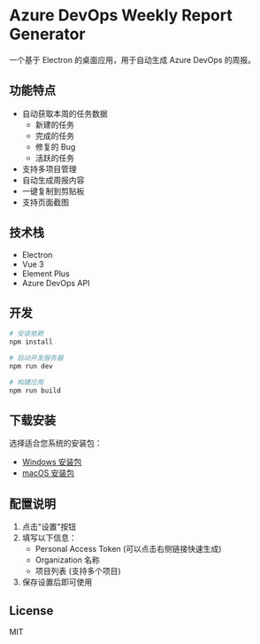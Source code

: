 # Azure DevOps Weekly Report Generator

一个基于 Electron 的桌面应用，用于自动生成 Azure DevOps 的周报。

## 功能特点

- 自动获取本周的任务数据
  - 新建的任务
  - 完成的任务
  - 修复的 Bug
  - 活跃的任务
- 支持多项目管理
- 自动生成周报内容
- 一键复制到剪贴板
- 支持页面截图

## 技术栈

- Electron
- Vue 3
- Element Plus
- Azure DevOps API

## 开发

```bash
# 安装依赖
npm install

# 启动开发服务器
npm run dev

# 构建应用
npm run build
```

## 下载安装

选择适合您系统的安装包：

- [Windows 安装包](install/oneweekreport-1.0.0-setup.exe)
- [macOS 安装包](install/oneweekreport-1.0.0.dmg)

## 配置说明

1. 点击"设置"按钮
2. 填写以下信息：
   - Personal Access Token (可以点击右侧链接快速生成)
   - Organization 名称
   - 项目列表 (支持多个项目)
3. 保存设置后即可使用

## License

MIT

